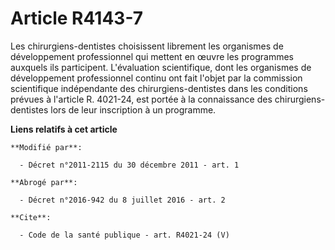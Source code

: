 # Article R4143-7

Les chirurgiens-dentistes choisissent librement les organismes de développement professionnel qui mettent en œuvre les
programmes auxquels ils participent. L'évaluation scientifique, dont les organismes de développement professionnel continu
ont fait l'objet par la commission scientifique indépendante des chirurgiens-dentistes dans les conditions prévues à
l'article R. 4021-24, est portée à la connaissance des chirurgiens-dentistes lors de leur inscription à un programme.

**Liens relatifs à cet article**

	**Modifié par**:

	  - Décret n°2011-2115 du 30 décembre 2011 - art. 1

	**Abrogé par**:

	  - Décret n°2016-942 du 8 juillet 2016 - art. 2

	**Cite**:

	  - Code de la santé publique - art. R4021-24 (V)

